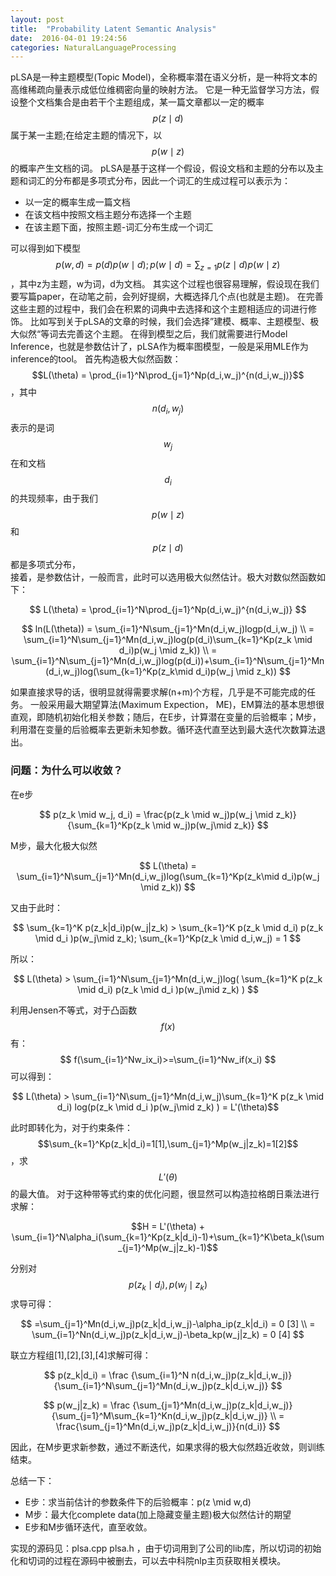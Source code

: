 ```yaml
---
layout: post
title:  "Probability Latent Semantic Analysis"
date:  2016-04-01 19:24:56
categories: NaturalLanguageProcessing
---
```


pLSA是一种主题模型(Topic Model)，全称概率潜在语义分析，是一种将文本的高维稀疏向量表示成低位维稠密向量的映射方法。
它是一种无监督学习方法，假设整个文档集合是由若干个主题组成，某一篇文章都以一定的概率$$p(z \mid d)$$属于某一主题;在给定主题的情况下，以$$p(w \mid z)$$的概率产生文档的词。
pLSA是基于这样一个假设，假设文档和主题的分布以及主题和词汇的分布都是多项式分布，因此一个词汇的生成过程可以表示为：

+ 以一定的概率生成一篇文档 
+ 在该文档中按照文档主题分布选择一个主题 
+ 在该主题下面，按照主题-词汇分布生成一个词汇

可以得到如下模型$$p(w,d)=p(d)p(w \mid d); p(w \mid d)=\sum_{z=1}p(z \mid d)p(w \mid z) $$，其中z为主题，w为词，d为文档。
其实这个过程也很容易理解，假设现在我们要写篇paper，在动笔之前，会列好提纲，大概选择几个点(也就是主题)。
在完善这些主题的过程中，我们会在积累的词典中去选择和这个主题相适应的词进行修饰。
比如写到关于pLSA的文章的时候，我们会选择”建模、概率、主题模型、极大似然“等词去完善这个主题。
在得到模型之后，我们就需要进行Model Inference，也就是参数估计了，pLSA作为概率图模型，一般是采用MLE作为inference的tool。
首先构造极大似然函数：$$L(\theta) = \prod_{i=1}^N\prod_{j=1}^Np(d_i,w_j)^{n(d_i,w_j)}$$，其中$$n(d_i,w_j)$$表示的是词$$w_j$$在和文档$$d_i$$的共现频率，由于我们$$p(w \mid z)$$和$$p(z \mid d)$$都是多项式分布，  
接着，是参数估计，一般而言，此时可以选用极大似然估计。极大对数似然函数如下：

$$ L(\theta) = \prod_{i=1}^N\prod_{j=1}^Np(d_i,w_j)^{n(d_i,w_j)} $$

$$ ln(L(\theta)) = \sum_{i=1}^N\sum_{j=1}^Mn(d_i,w_j)logp(d_i,w_j) \\
=  \sum_{i=1}^N\sum_{j=1}^Mn(d_i,w_j)log(p(d_i)\sum_{k=1}^Kp(z_k \mid d_i)p(w_j \mid z_k)) \\
= \sum_{i=1}^N\sum_{j=1}^Mn(d_i,w_j)log(p(d_i))+\sum_{i=1}^N\sum_{j=1}^Mn(d_i,w_j)log(\sum_{k=1}^Kp(z_k\mid d_i)p(w_j \mid z_k))
$$

如果直接求导的话，很明显就得需要求解(n+m)个方程，几乎是不可能完成的任务。
一般采用最大期望算法(Maximum Expection， ME)，EM算法的基本思想很直观，即随机初始化相关参数；随后，在E步，计算潜在变量的后验概率；M步，
利用潜在变量的后验概率去更新未知参数。循环迭代直至达到最大迭代次数算法退出。

### 问题：为什么可以收敛？

在e步

$$ p(z_k \mid w_j, d_i) = \frac{p(z_k \mid w_j)p(w_j \mid z_k)} {\sum_{k=1}^Kp(z_k \mid w_j)p(w_j\mid z_k)} $$
 
M步，最大化极大似然

$$ L(\theta) = \sum_{i=1}^N\sum_{j=1}^Mn(d_i,w_j)log(\sum_{k=1}^Kp(z_k\mid d_i)p(w_j \mid z_k)) $$

 
又由于此时：

$$ \sum_{k=1}^K p(z_k|d_i)p(w_j|z_k) > \sum_{k=1}^K p(z_k \mid d_i) p(z_k \mid d_i )p(w_j\mid z_k); \sum_{k=1}^Kp(z_k \mid d_i,w_j) = 1 $$
 
所以：

$$ L(\theta) > \sum_{i=1}^N\sum_{j=1}^Mn(d_i,w_j)log( \sum_{k=1}^K p(z_k \mid d_i) p(z_k \mid d_i )p(w_j\mid z_k) ) $$

 
利用Jensen不等式，对于凸函数$$f(x)$$有：$$ f(\sum_{i=1}^Nw_ix_i)>=\sum_{i=1}^Nw_if(x_i) $$可以得到：

$$ L(\theta) > \sum_{i=1}^N\sum_{j=1}^Mn(d_i,w_j)\sum_{k=1}^K p(z_k \mid d_i) log(p(z_k \mid d_i )p(w_j\mid z_k) ) = L'(\theta)$$
 
此时即转化为，对于约束条件：$$\sum_{k=1}^Kp(z_k|d_i)=1[1],\sum_{j=1}^Mp(w_j|z_k)=1[2]$$ ，求$$L'(\theta)$$的最大值。
对于这种带等式约束的优化问题，很显然可以构造拉格朗日乘法进行求解：

$$H = L'(\theta) + \sum_{i=1}^N\alpha_i(\sum_{k=1}^Kp(z_k|d_i)-1)+\sum_{k=1}^K\beta_k(\sum_{j=1}^Mp(w_j|z_k)-1)$$
 
分别对 $$p(z_k\mid d_i),p(w_j\mid z_k)$$求导可得：

$$ =\sum_{j=1}^Mn(d_i,w_j)p(z_k|d_i,w_j)-\alpha_ip(z_k|d_i) = 0      [3] \\
	= \sum_{i=1}^Nn(d_i,w_j)p(z_k|d_i,w_j)-\beta_kp(w_j|z_k) = 0     [4]
$$
 
联立方程组[1],[2],[3],[4]求解可得：

$$ p(z_k|d_i) = \frac {\sum_{i=1}^N n(d_i,w_j)p(z_k|d_i,w_j)}{\sum_{i=1}^N\sum_{j=1}^Mn(d_i,w_j)p(z_k|d_i,w_j)} $$

$$ p(w_j|z_k) = \frac {\sum_{j=1}^Mn(d_i,w_j)p(z_k|d_i,w_j)}{\sum_{j=1}^M\sum_{k=1}^Kn(d_i,w_j)p(z_k|d_i,w_j)} \\
 = \frac{\sum_{j=1}^Mn(d_i,w_j)p(z_k|d_i,w_j)}{n(d_i)} 
$$
 
因此，在M步更求新参数，通过不断迭代，如果求得的极大似然趋近收敛，则训练结束。

总结一下：

- E步：求当前估计的参数条件下的后验概率：p(z \mid w,d)
- M步：最大化complete data(加上隐藏变量主题)极大似然估计的期望
- E步和M步循环迭代，直至收敛。

实现的源码见：plsa.cpp plsa.h ，由于切词用到了公司的lib库，所以切词的初始化和切词的过程在源码中被删去，可以去中科院nlp主页获取相关模块。



[jekyll]:      http://jekyllrb.com
[jekyll-gh]:   https://github.com/jekyll/jekyll
[jekyll-help]: https://github.com/jekyll/jekyll-help


